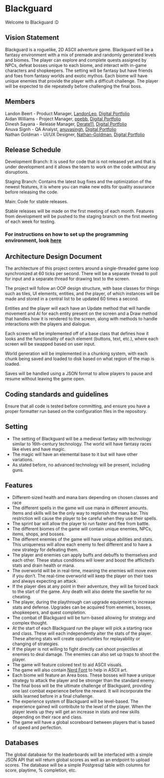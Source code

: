 ﻿# Blackguard

Welcome to Blackguard :D

## Vision Statement 
Blackguard is a roguelike, 2D ASCII adventure game. Blackguard will be a fantasy environment with a mix of premade and randomly generated levels and biomes. The player can explore and complete quests assigned by NPCs, defeat bosses unique to each biome, and interact with in-game characters and shopkeepers. The setting will be fantasy but have friends and foes from fantasy worlds and exotic mythos. Each biome will have unique enemies that provide the player with a difficult challenge. The player will be expected to die repeatedly before challenging the final boss.

## Members
Landon Beert - Product Manager, [LandonLeo](https://github.com/LandonLeo), [Digital Portfolio](https://codermerlin.academy/users/landon-beert/Digital%20Portfolio/index.html)  
Aidan Williams - Project Manager, [ppebb](https://github.com/ppebb), [Digital Portfolio](https://codermerlin.academy/users/aidan-williams/Digital%20Portfolio/index.html)  
Dinesh Sayana - Release Manager, [Derate11](https://github.com/Derate11), [Digital Portfolio](https://codermerlin.academy/users/dinesh-sayana/Digital%20Portfolio/index.html)  
Anuva Signh - QA Analyst, [anuvasingh](https://github.com/anuvasingh), [Digital Portfolio](https://codermerlin.academy/users/anuva-singh/Digital%20Portfolio/index.html)  
Nathan Goldman - UI/UX Designer, [Nathan-Goldman](https://github.com/Nathan-Goldman), [Digital Portfolio](https://codermerlin.academy/users/nathan-goldman/Digital%20Portfolio/index.html)  

## Release Schedule 
Development Branch: It is used for code that is not released yet and that is under development and it allows the team to work on the code without any disruptions.  

Staging Branch: Contains the latest bug fixes and the optimization of the newest features, it is where you can make new edits for quality assurance before releasing the code.  

Main: Code for stable releases.

Stable releases will be made on the first meeting of each month. Features from development will be pushed to the staging branch on the first meeting of each week for testing.

### For instructions on how to set up the programming environment, look [here](https://github.com/ppebb/isp2/blob/main/docs/setup.md)

## Architecture Design Document
The architecture of this project centers around a single-threaded game loop synchronized at 60 ticks per second. There will be a separate thread to poll for input and a separate thread for drawing text to the screen.

The project will follow an OOP design structure, with base classes for things such as tiles, UI elements, entities, and the player, of which instances will be made and stored in a central list to be updated 60 times a second.

Entities and the player will each have an Update method that will handle movement and AI for each entity present on the screen and a Draw method that handles how it is rendered to the screen, along with methods to handle interactions with the players and dialogue.

Each screen will be implemented off of a base class that defines how it looks and the functionality of each element (buttons, text, etc.), where each screen will be swapped based on user input.

World generation will be implemented in a chunking system, with each chunk being saved and loaded to disk based on what region of the map is loaded.

Saves will be handled using a JSON format to allow players to pause and resume without leaving the game open.

## Coding standards and guidelines
Ensure that all code is tested before committing, and ensure you have a proper formatter run based on the configuration files in the repository.

## Setting
- The setting of Blackguard will be a medieval fantasy with technology similar to 16th-century technology. The world will have fantasy races like elves and have magic.
-  The magic will have an elemental base to it but will have other variations.
-  As stated before, no advanced technology will be present, including guns.

## Features
- Different-sized health and mana bars depending on chosen classes and race
- The different spells in the game will use mana in different amounts. Items and skills will be the only way to replenish the mana bar. This restriction will cause the player to be careful when they use their spells.
- The sprint bar will allow the player to run faster and flee from battle.
- The different biomes of the game will contain unique enemies, NPCs, items, shops, and bosses.
- The different enemies of the game will have unique abilities and stats. This uniqueness will allow each enemy to feel different and to have a new strategy for defeating them.
- The player and enemies can apply buffs and debuffs to themselves and each other. These status conditions will lower and boost the afflicted’s stats and drain health or mana.
- The overworld will be in real-time, meaning the enemies will move even if you don’t. The real-time overworld will keep the player on their toes and always expecting an attack.
- If the player dies at any point in their adventure, they will be forced back to the start of the game. Any death will also delete the savefile for no cheating.
- The player, during the playthrough can upgrade equipment to increase stats and defense. Upgrades can be acquired from enemies, bosses, shopkeepers, and quest completion.
- The combat of Blackguard will be turn-based allowing for strategy and complex thought.
- At the start of each Blackguard run the player will pick a starting race and class. These will each independently alter the stats of the player. These altering stats will create opportunities for replayability or changing of strategies.
- If the player is not willing to fight directly can shoot projectiles at enemies to deal damage. The enemies can also set up traps to shoot the player.
- The game will feature colored text to aid ASCII visuals.
- The game will also contain [Nerd Font](https://www.nerdfonts.com/) to help in ASCII art.
- Each biome will feature an Area boss. These bosses will have a unique strategy to attack the player and be stronger than the standard enemy. 
- The final boss will be the ultimate challenge of Blackguard, providing one last combat experience before the reward. It will incorporate the skills learned before in a final challenge.
- The experience system of Blackguard will be level-based. The experience gained will contribute to the level of the player. When the player levels up they will get an increase in stats and new skills depending on their race and class.
- The game will have a global scoreboard between players that is based of speed and perfection.


## Databases
The global database for the leaderboards will be interfaced with a simple JSON API that will return global scores as well as an endpoint to upload scores. The database will be a simple Postgresql table with columns for score, playtime, % completion, etc.
